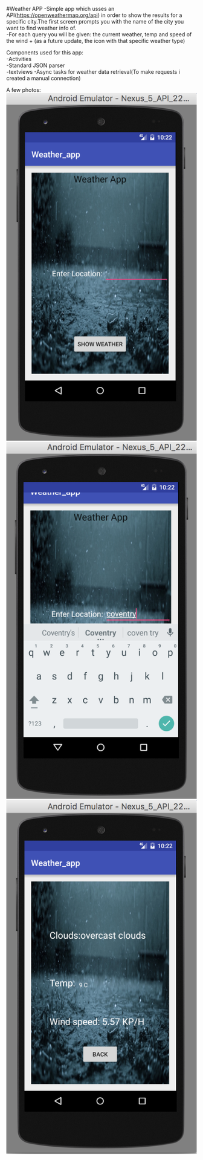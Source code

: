 #Weather APP
-Simple app which usses an API(https://openweathermap.org/api) in order to show the results for a specific city.The first
screen prompts you with the name of the city you want to find weather info of.<br/>
-For each query you will be given: the current weather, temp and speed of the wind + (as a future update, the icon with that specific weather type)<br/>


Components used for this app:<br/>
-Activities<br/>
-Standard JSON parser<br/>
-textviews 
-Async tasks for weather data retrieval(To make requests i created a manual connection)<br/>

A few photos:<br/>
![Problem loading](https://github.com/raizen4/AndroidProgramming/blob/master/Weather_app/Screen%20Shot%202016-10-24%20at%2010.22.05.png)
![Problem loading](https://github.com/raizen4/AndroidProgramming/blob/master/Weather_app/Screen%20Shot%202016-10-24%20at%2010.22.39.png)
![Problem loading](https://github.com/raizen4/AndroidProgramming/blob/master/Weather_app/Screen%20Shot%202016-10-24%20at%2010.22.49.png)
